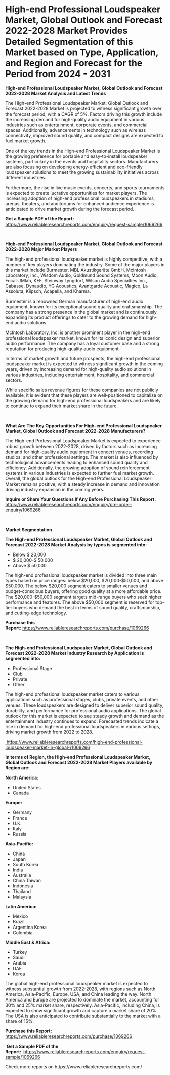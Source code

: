 <p><h1>High-end Professional Loudspeaker Market, Global Outlook and Forecast 2022-2028 Market Provides Detailed Segmentation of this Market based on Type, Application, and Region and Forecast for the Period from 2024 - 2031</h1></p><p><strong>High-end Professional Loudspeaker Market, Global Outlook and Forecast 2022-2028 Market Analysis and Latest Trends</strong></p>
<p><p>The High-end Professional Loudspeaker Market, Global Outlook and Forecast 2022-2028 Market is projected to witness significant growth over the forecast period, with a CAGR of 5%. Factors driving this growth include the increasing demand for high-quality audio equipment in various industries such as entertainment, corporate events, and commercial spaces. Additionally, advancements in technology such as wireless connectivity, improved sound quality, and compact designs are expected to fuel market growth.</p><p>One of the key trends in the High-end Professional Loudspeaker Market is the growing preference for portable and easy-to-install loudspeaker systems, particularly in the events and hospitality sectors. Manufacturers are also focusing on developing energy-efficient and eco-friendly loudspeaker solutions to meet the growing sustainability initiatives across different industries.</p><p>Furthermore, the rise in live music events, concerts, and sports tournaments is expected to create lucrative opportunities for market players. The increasing adoption of high-end professional loudspeakers in stadiums, arenas, theaters, and auditoriums for enhanced audience experience is anticipated to drive market growth during the forecast period.</p></p>
<p><strong>Get a Sample PDF of the Report:&nbsp;</strong> <a href="https://www.reliableresearchreports.com/enquiry/request-sample/1069266">https://www.reliableresearchreports.com/enquiry/request-sample/1069266</a></p>
<p>&nbsp;</p>
<p><strong>High-end Professional Loudspeaker Market, Global Outlook and Forecast 2022-2028 Major Market Players</strong></p>
<p><p>The high-end professional loudspeaker market is highly competitive, with a number of key players dominating the industry. Some of the major players in this market include Burmester, MBL Akustikgeräte GmbH, McIntosh Laboratory, Inc., Wisdom Audio, Goldmund Sound Systems, Moon Audio, Focal-JMlab, KEF, Steinway Lyngdorf, Wilson Audio Specialties Inc., Cabasse, Dynaudio, YG Acoustics, Avantgarde Acoustic, Magico, La Assoluta, Klipsch, Acapella, and Kharma.</p><p>Burmester is a renowned German manufacturer of high-end audio equipment, known for its exceptional sound quality and craftsmanship. The company has a strong presence in the global market and is continuously expanding its product offerings to cater to the growing demand for high-end audio solutions.</p><p>McIntosh Laboratory, Inc. is another prominent player in the high-end professional loudspeaker market, known for its iconic design and superior audio performance. The company has a loyal customer base and a strong reputation for producing high-quality audio equipment.</p><p>In terms of market growth and future prospects, the high-end professional loudspeaker market is expected to witness significant growth in the coming years, driven by increasing demand for high-quality audio solutions in various industries, including entertainment, hospitality, and commercial sectors.</p><p>While specific sales revenue figures for these companies are not publicly available, it is evident that these players are well-positioned to capitalize on the growing demand for high-end professional loudspeakers and are likely to continue to expand their market share in the future.</p></p>
<p>&nbsp;</p>
<p><strong>What Are The Key Opportunities For High-end Professional Loudspeaker Market, Global Outlook and Forecast 2022-2028 Manufacturers?</strong></p>
<p><p>The High-end Professional Loudspeaker Market is expected to experience robust growth between 2022-2028, driven by factors such as increasing demand for high-quality audio equipment in concert venues, recording studios, and other professional settings. The market is also influenced by technological advancements leading to enhanced sound quality and efficiency. Additionally, the growing adoption of sound reinforcement systems in various industries is expected to further fuel market growth. Overall, the global outlook for the High-end Professional Loudspeaker Market remains positive, with a steady increase in demand and innovation driving industry expansion in the coming years.</p></p>
<p><strong>Inquire or Share Your Questions If Any Before Purchasing This Report:</strong> <a href="https://www.reliableresearchreports.com/enquiry/pre-order-enquiry/1069266">https://www.reliableresearchreports.com/enquiry/pre-order-enquiry/1069266</a></p>
<p>&nbsp;</p>
<p><strong>Market Segmentation</strong></p>
<p><strong>The High-end Professional Loudspeaker Market, Global Outlook and Forecast 2022-2028 Market Analysis by types is segmented into:</strong></p>
<p><ul><li>Below $ 20,000</li><li>$ 20,000-$ 50,000</li><li>Above $ 50,000</li></ul></p>
<p><p>The high-end professional loudspeaker market is divided into three main types based on price ranges: below $20,000, $20,000-$50,000, and above $50,000. The below $20,000 segment caters to smaller venues and budget-conscious buyers, offering good quality at a more affordable price. The $20,000-$50,000 segment targets mid-range buyers who seek higher performance and features. The above $50,000 segment is reserved for top-tier buyers who demand the best in terms of sound quality, craftsmanship, and cutting-edge technology.</p></p>
<p><strong>Purchase this Report:&nbsp;</strong><a href="https://www.reliableresearchreports.com/purchase/1069266">https://www.reliableresearchreports.com/purchase/1069266</a></p>
<p>&nbsp;</p>
<p><strong>The High-end Professional Loudspeaker Market, Global Outlook and Forecast 2022-2028 Market Industry Research by Application is segmented into:</strong></p>
<p><ul><li>Professional Stage</li><li>Club</li><li>Private</li><li>Other</li></ul></p>
<p><p>The high-end professional loudspeaker market caters to various applications such as professional stages, clubs, private events, and other venues. These loudspeakers are designed to deliver superior sound quality, durability, and performance for professional audio applications. The global outlook for this market is expected to see steady growth and demand as the entertainment industry continues to expand. Forecasted trends indicate a rise in demand for high-end professional loudspeakers in various settings, driving market growth from 2022 to 2028.</p></p>
<p><a href="https://www.reliableresearchreports.com/high-end-professional-loudspeaker-market-in-global-r1069266">&nbsp;https://www.reliableresearchreports.com/high-end-professional-loudspeaker-market-in-global-r1069266</a></p>
<p><strong>In terms of Region, the High-end Professional Loudspeaker Market, Global Outlook and Forecast 2022-2028 Market Players available by Region are:</strong></p>
<p>
    <p> <strong> North America: </strong>
        <ul>
            <li>United States</li>
            <li>Canada</li>
        </ul>
        </p> 
    <p> <strong> Europe: </strong>
        <ul>
            <li>Germany</li>
            <li>France</li>
            <li>U.K.</li>
            <li>Italy</li>
            <li>Russia</li>
        </ul>
        </p> 
    <p> <strong> Asia-Pacific: </strong>
        <ul>
            <li>China</li>
            <li>Japan</li>
            <li>South Korea</li>
            <li>India</li>
            <li>Australia</li>
            <li>China Taiwan</li>
            <li>Indonesia</li>
            <li>Thailand</li>
            <li>Malaysia</li>
        </ul>
        </p> 
    <p> <strong> Latin America: </strong>
        <ul>
            <li>Mexico</li>
            <li>Brazil</li>
            <li>Argentina Korea</li>
            <li>Colombia</li>
        </ul>
        </p> 
    <p> <strong> Middle East & Africa: </strong>
        <ul>
            <li>Turkey</li>
            <li>Saudi</li>
            <li>Arabia</li>
            <li>UAE</li>
            <li>Korea</li>
        </ul>
    </p>
    </p>
<p><p>The global high-end professional loudspeaker market is expected to witness substantial growth from 2022-2028, with regions such as North America, Asia-Pacific, Europe, USA, and China leading the way. North America and Europe are projected to dominate the market, accounting for 30% and 25% market share, respectively. Asia-Pacific, including China, is expected to show significant growth and capture a market share of 20%. The USA is also anticipated to contribute substantially to the market with a share of 15%.</p></p>
<p><strong>Purchase this Report: </strong><a href="https://www.reliableresearchreports.com/purchase/1069266">https://www.reliableresearchreports.com/purchase/1069266</a></p>
<p>&nbsp;<strong>Get a Sample PDF of the Report:&nbsp;&nbsp;</strong><a href="https://www.reliableresearchreports.com/enquiry/request-sample/1069266">https://www.reliableresearchreports.com/enquiry/request-sample/1069266</a></p>
<p><strong></strong></p>
<p>Check more reports on https://www.reliableresearchreports.com/</p>